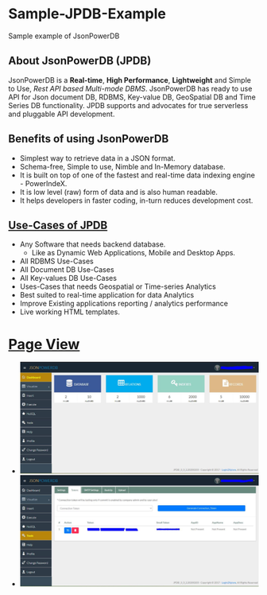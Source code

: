 # Sample-JPDB-Example
Sample example of JsonPowerDB

## About JsonPowerDB (JPDB)
JsonPowerDB is a **Real-time**, **High Performance**, **Lightweight** and Simple to Use, *Rest API based Multi-mode DBMS*. JsonPowerDB has ready to use API for Json document DB, RDBMS, Key-value DB, GeoSpatial DB and Time Series DB functionality. JPDB supports and advocates for true serverless and pluggable API development.

## Benefits of using JsonPowerDB
* Simplest way to retrieve data in a JSON format.
* Schema-free, Simple to use, Nimble and In-Memory database.
* It is built on top of one of the fastest and real-time data indexing engine - PowerIndeX.
* It is low level (raw) form of data and is also human readable.
* It helps developers in faster coding, in-turn reduces development cost.

## [Use-Cases of JPDB](https://learn.login2explore.com/mod/page/view.php?id=51)
* Any Software that needs backend database.
  * Like as Dynamic Web Applications, Mobile and Desktop Apps. 
* All RDBMS Use-Cases
* All Document DB Use-Cases
* All Key-values DB Use-Cases
* Uses-Cases that needs Geospatial or Time-series Analytics
* Best suited to real-time application for data Analytics
* Improve Existing applications reporting / analytics performance
* Live working HTML templates.

# [Page View](http://jsonpowerdb.com:5577/user/dashboard.html)
* ![DashBoard of JPDB](https://github.com/sahu121singh/Sample-JPDB-Example/blob/main/images/DashBoard.JPG)
* ![Token Creation](https://github.com/sahu121singh/Sample-JPDB-Example/blob/main/images/Token%20Creation.JPG)

